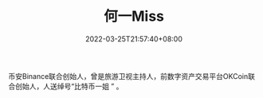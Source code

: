 ﻿---
weight: 
title: "何一Miss"
description: "微博被封了。！"
date: 2022-03-25T21:57:40+08:00
lastmod: 2022-03-25T16:45:40+08:00
draft: false
authors: ["Metabd"]
featuredImage: "heyimiss.png"
link: ""
tags: ["微博","何一Miss"]
categories: ["navigation"]
navigation: ["微博"]
lightgallery: true
toc: true
pinned: false
recommend: false
recommend1: false
---
币安Binance联合创始人，曾是旅游卫视主持人，前数字资产交易平台OKCoin联合创始人，人送绰号“比特币一姐
” 。
